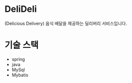 # DeliDeli
(Delicious Delivery) 음식 배달을 제공하는 딜리버리 서비스입니다.




# 기술 스택
- spring
- java
- MySql
- Mybatis
